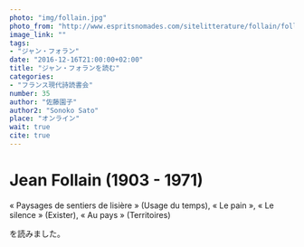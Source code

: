 ```yaml
---
photo: "img/follain.jpg"
photo_from: "http://www.espritsnomades.com/sitelitterature/follain/follain.html"
image_link: ""
tags:
- "ジャン・フォラン"
date: "2016-12-16T21:00:00+02:00"
title: "ジャン・フォランを読む"
categories:
- "フランス現代詩読書会"
number: 35
author: "佐藤園子"
author2: "Sonoko Sato"
place: "オンライン"
wait: true
cite: true
---
```



# Jean Follain (1903 - 1971)

« Paysages de sentiers de lisière » (Usage du temps), « Le pain », « Le silence »  (Exister), « Au pays » (Territoires) 

を読みました。
